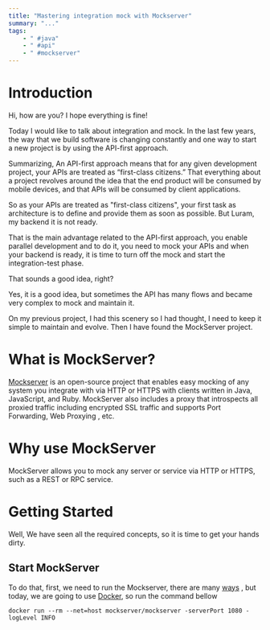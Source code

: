 ```yaml
---
title: "Mastering integration mock with Mockserver"
summary: "..."
tags:
    - " #java"
    - " #api"
    - " #mockserver"
---
```


# Introduction

Hi, how are you? I hope everything is fine!

Today I would like to talk about integration and mock. In the last few years, the way that we build software is changing 
constantly and one way to start a new project is by using the API-first approach.

Summarizing, An API-first approach means that for any given development project, your APIs are treated as “first-class 
citizens.” That everything about a project revolves around the idea that the end product will be consumed by mobile 
devices, and that APIs will be consumed by client applications.

So as your APIs are treated as "first-class citizens", your first task as architecture is to define and provide them
 as soon as possible. But Luram, my backend it is not ready.

That is the main advantage related to the API-first approach, you enable parallel development and to do it, you need 
to mock your APIs and when your backend is ready, it is time to turn off the mock and start the integration-test phase.

That sounds a good idea, right?

Yes, it is a good idea, but sometimes the API has many flows and became very complex to mock and maintain it.

On my previous project, I had this scenery so I had thought,  I need to keep it simple to maintain and evolve. Then 
I have found the MockServer project.

# What is MockServer?

[Mockserver](https://github.com/mock-server/mockserver) is an open-source project that enables easy mocking of any 
system you integrate with via HTTP or HTTPS with clients written in Java, JavaScript, and Ruby. MockServer also includes 
a proxy that introspects all proxied traffic including encrypted SSL traffic and supports Port Forwarding, Web Proxying
, etc.

# Why use MockServer
  
MockServer allows you to mock any server or service via HTTP or HTTPS, such as a REST or RPC service.

# Getting Started

Well, We have seen all the required concepts, so it is time to get your hands dirty.

## Start MockServer

To do that, first, we need to run the Mockserver, there are many [ways](https://www.mock-server.com/mock_server/getting_started.html#start_mockserver)
, but today, we are going to use [Docker](https://www.docker.com/), so run the command bellow

```
docker run --rm --net=host mockserver/mockserver -serverPort 1080 -logLevel INFO
```